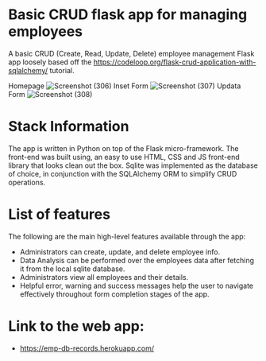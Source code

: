 
# Basic CRUD flask app for managing employees

A basic CRUD (Create, Read, Update, Delete) employee management Flask app loosely based off the https://codeloop.org/flask-crud-application-with-sqlalchemy/ tutorial.

Homepage
![Screenshot (306)](https://user-images.githubusercontent.com/65065044/129472878-3f6cb47b-b598-4c2c-8f00-eeca7d3a674a.png)
Inset Form
![Screenshot (307)](https://user-images.githubusercontent.com/65065044/129472914-f0c16a6c-2338-400e-8a60-7c7b6975e869.png)
Updata Form
![Screenshot (308)](https://user-images.githubusercontent.com/65065044/129472949-5a1e1641-393f-47ec-8994-1c65a01b334d.png)


# Stack Information
The app is written in Python on top of the Flask micro-framework. The front-end was built using, an easy to use HTML, CSS and JS front-end library that looks clean out the box. Sqlite was implemented as the database of choice, in conjunction with the SQLAlchemy ORM to simplify CRUD operations.

# List of features
The following are the main high-level features available through the app:
- Administrators can create, update, and delete employee info.
- Data Analysis can be performed over the employees data after fetching it from the local sqlite database.
- Administrators view all employees and their details.
- Helpful error, warning and success messages help the user to navigate effectively throughout form completion stages of the app.
# Link to the web app:
- https://emp-db-records.herokuapp.com/
